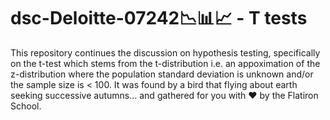 # dsc-Deloitte-07242📉📊📈 - T tests

This repository continues the discussion on hypothesis testing, specifically on the t-test which stems from the t-distribution i.e. an appoximation of the z-distribution where the population standard deviation is unknown and/or the sample size is < 100. It was found by a bird that flying about earth seeking successive autumns... and gathered for you with ❤️ by the Flatiron School.